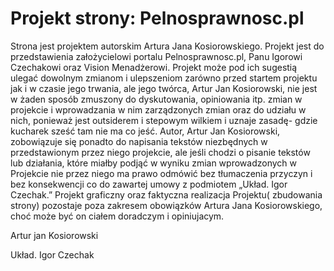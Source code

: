 
  <div class="w3-row w3-padding-64">
    <div class="w3-twothird w3-container">
      <h1 class="w3-text-teal">Projekt strony: Pelnosprawnosc.pl</h1>
      <p>   Strona jest projektem autorskim Artura Jana Kosiorowskiego. Projekt jest do przedstawienia założycielowi portalu Pelnosprawnosc.pl, Panu Igorowi Czechakowi oraz Vision Menadżerowi. Projekt może pod ich sugestią ulegać dowolnym zmianom i ulepszeniom zarówno przed startem projektu jak i w czasie jego trwania, ale jego twórca, Artur Jan Kosiorowski, nie jest w żaden sposób zmuszony do dyskutowania, opiniowania itp. zmian w projekcie i wprowadzania w nim zarządzonych zmian oraz do udziału w nich, ponieważ jest outsiderem i stepowym wilkiem i uznaje zasadę- gdzie kucharek sześć tam nie ma co jeść. Autor, Artur Jan Kosiorowski, zobowiązuje się ponadto do napisania tekstów niezbędnych w przedstawionym przez niego projekcie, ale jeśli chodzi o pisanie tekstów lub działania, które miałby podjąć w wyniku zmian wprowadzonych w Projekcie nie przez niego ma prawo odmówić bez tłumaczenia przyczyn i bez konsekwencji co do zawartej umowy z podmiotem „Układ. Igor Czechak.” Projekt graficzny oraz faktyczna realizacja Projektu( zbudowania strony) pozostaje poza zakresem obowiązków Artura Jana Kosiorowskiego, choć może być on ciałem doradczym i opiniujacym.</p>
    </div>
    <div class="w3-third w3-container">
      <p class="w3-border w3-padding-large w3-padding-32 w3-center">Artur jan Kosiorowski</p>
      <p class="w3-border w3-padding-large w3-padding-64 w3-center">Układ. Igor Czechak</p>
    </div>
  </div>






